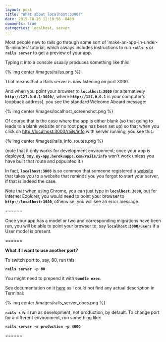 ```yaml
---
layout: post
title: "What about localhost:3000?"
date: 2015-10-26 12:10:56 -0400
comments: true
categories: localhost, server
---
```


Most people new to rails go through some sort of 'make-an-app-in-under-15-minutes' tutorial, which always includes instructions to run **`rails s`** or  **`rails server`** to get a preview of your app.

Typing it into a console usually produces something like this:

{% img center /images/railss.png %}

That means that a Rails server is now listening on port 3000.

And when you point your browser to **`localhost:3000`** (or alternatively **`http://127.0.0.1:3000/`**, where **`http://127.0.0.1`** is your computer's loopback address), you see the standard Welcome Aboard message:

{% img center /images/localhost_screenshot.png %}

Of course that is the case where the app is either blank (so that going to leads to a blank website or no root page has been set up) so that when you click on [http://localhost:3000/rails/info](http://localhost:3000/rails/info) with server running, you see this:

{% img center /images/rails_info_routes.png %}

(note that it only works for development environment; once your app is deployed, say, **`my-app.herokuapps.com/rails/info`** won't work unless you have built that route and populated it.)

In fact, **`localhost:3000`** is so common that someone registered a [website](http://www.localhost3000.org/) that takes you to a website that reminds you you forgot to start your server, if that is indeed the case.

Note that when using Chrome, you can just type in **`localhost:3000`**, but for Internet Explorer, you would need to point your browser to **`http://localhost:3000`**, otherwise, you will see an error message.

======

Once your app has a model or two and corresponding migrations have been run, you will be able to point your browser to, say **`localhost:3000/users`** if a User model is present.

======

**What if I want to use another port?**

To switch port to, say, 80, run this:

**`rails server -p 80`**

You might need to prepend it with **`bundle exec`**.

See documentation on it [here](https://github.com/rails/rails/blob/4-2-stable/railties/lib/rails/commands/server.rb) as I could not find any actual description in Terminal:

{% img center /images/rails_server_docs.png %}

**`rails s`** will run as development, not production, by default. To change port for a different environment, run something like:

**`rails server -e production -p 4000`**

======




